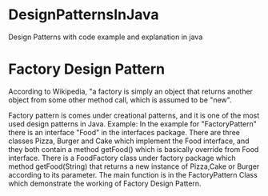 # DesignPatternsInJava
Design Patterns with code example and explanation in java

# Factory Design Pattern 
According to Wikipedia, "a factory is simply an object that returns another object from some other method call, which is assumed to be "new".

Factory pattern is comes under creational patterns, and it is one of the most used design patterns in Java.
Example:
In the example for "FactoryPattern" there is an interface "Food" in the interfaces package.
There are three classes Pizza, Burger and Cake which implement the Food interface,
and they both contain a method getFood() which is basically override from Food interface.
There is a FoodFactory class under factory package which method getFood(String) that returns a new instance of Pizza,Cake or Burger according to its parameter.
The main function is in the FactoryPattern Class which demonstrate the working of Factory Design Pattern.
